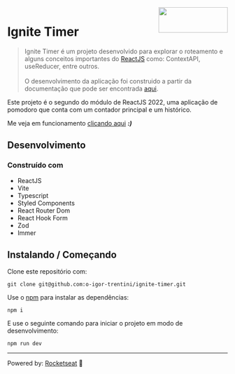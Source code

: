 <img src="https://drive.google.com/uc?export=view&id=1I8Gil5iH_K_4CeHBAvK-JlmDxGOIN-he" alt="" width="158" height="58" align="right" />

# Ignite Timer

> Ignite Timer é um projeto desenvolvido para explorar o roteamento e alguns conceitos importantes do [ReactJS][] como: ContextAPI, useReducer, entre outros.
> <br/><br/> O desenvolvimento da aplicação foi construido a partir da documentação que pode ser encontrada [aqui][].

Este projeto é o segundo do módulo de ReactJS 2022, uma aplicação de pomodoro que conta com um contador principal e um histórico.

Me veja em funcionamento [clicando aqui][] ***:)***

## Desenvolvimento

### Construído com

- ReactJS
- Vite
- Typescript
- Styled Components
- React Router Dom
- React Hook Form
- Zod
- Immer

## Instalando / Começando

Clone este repositório com:

```shell
git clone git@github.com:o-igor-trentini/ignite-timer.git
```

Use o [npm][] para instalar as dependências:

```shell
npm i
```

E use o seguinte comando para iniciar o projeto em modo de desenvolvimento:

```shell
npm run dev
```

---

Powered by: [Rocketseat][] 🚀

[ReactJS]:  https://reactjs.org/
[Rocketseat]: https://www.rocketseat.com.br/
[clicando aqui]: https://o-igor-trentini.github.io/ignite-timer/
[npm]: https://www.npmjs.com/
[aqui]: https://www.figma.com/file/laug9NZzG0lpbODpaTy0NQ/Ignite-Timer-(Community)?node-id=0%3A1&t=hnubtrUXEk66gH8S-0
